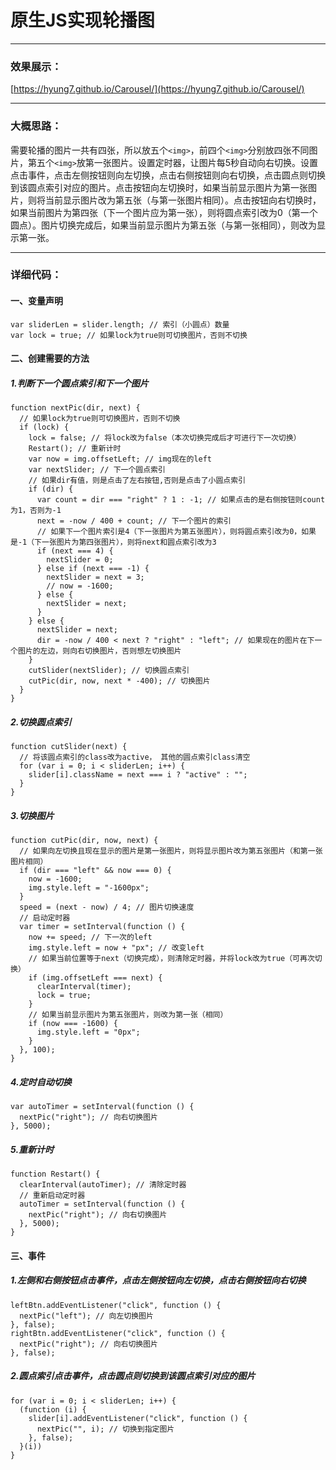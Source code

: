 # 原生JS实现轮播图

---
### 效果展示：   
[https://hyung7.github.io/Carousel/](https://hyung7.github.io/Carousel/)

---
### 大概思路：
需要轮播的图片一共有四张，所以放五个`<img>`，前四个`<img>`分别放四张不同图片，第五个`<img>`放第一张图片。设置定时器，让图片每5秒自动向右切换。设置点击事件，点击左侧按钮则向左切换，点击右侧按钮则向右切换，点击圆点则切换到该圆点索引对应的图片。点击按钮向左切换时，如果当前显示图片为第一张图片，则将当前显示图片改为第五张（与第一张图片相同）。点击按钮向右切换时，如果当前图片为第四张（下一个图片应为第一张），则将圆点索引改为0（第一个圆点）。图片切换完成后，如果当前显示图片为第五张（与第一张相同），则改为显示第一张。

---
### 详细代码：
#### 一、变量声明
```
var sliderLen = slider.length; // 索引（小圆点）数量
var lock = true; // 如果lock为true则可切换图片，否则不切换
```
#### 二、创建需要的方法
##### 1.判断下一个圆点索引和下一个图片
```
function nextPic(dir, next) {
  // 如果lock为true则可切换图片，否则不切换
  if (lock) {
    lock = false; // 将lock改为false（本次切换完成后才可进行下一次切换）
    Restart(); // 重新计时
    var now = img.offsetLeft; // img现在的left
    var nextSlider; // 下一个圆点索引
    // 如果dir有值，则是点击了左右按钮,否则是点击了小圆点索引
    if (dir) {
      var count = dir === "right" ? 1 : -1; // 如果点击的是右侧按钮则count为1，否则为-1
      next = -now / 400 + count; // 下一个图片的索引
      // 如果下一个图片索引是4（下一张图片为第五张图片），则将圆点索引改为0，如果是-1（下一张图片为第四张图片），则将next和圆点索引改为3
      if (next === 4) {
        nextSlider = 0;
      } else if (next === -1) {
        nextSlider = next = 3;
        // now = -1600;
      } else {
        nextSlider = next;
      }
    } else {
      nextSlider = next;
      dir = -now / 400 < next ? "right" : "left"; // 如果现在的图片在下一个图片的左边，则向右切换图片，否则想左切换图片
    }
    cutSlider(nextSlider); // 切换圆点索引
    cutPic(dir, now, next * -400); // 切换图片
  }
}
```
##### 2.切换圆点索引
```
function cutSlider(next) {
  // 将该圆点索引的class改为active， 其他的圆点索引class清空
  for (var i = 0; i < sliderLen; i++) {
    slider[i].className = next === i ? "active" : "";
  }
}
```
##### 3.切换图片
```
function cutPic(dir, now, next) {
  // 如果向左切换且现在显示的图片是第一张图片，则将显示图片改为第五张图片（和第一张图片相同）
  if (dir === "left" && now === 0) {
    now = -1600;
    img.style.left = "-1600px";
  }
  speed = (next - now) / 4; // 图片切换速度
  // 启动定时器
  var timer = setInterval(function () {
    now += speed; // 下一次的left
    img.style.left = now + "px"; // 改变left
    // 如果当前位置等于next（切换完成），则清除定时器，并将lock改为true（可再次切换）
    if (img.offsetLeft === next) {
      clearInterval(timer);
      lock = true;
    }
    // 如果当前显示图片为第五张图片，则改为第一张（相同）
    if (now === -1600) {
      img.style.left = "0px";
    }
  }, 100);
}
```
##### 4.定时自动切换
```
var autoTimer = setInterval(function () {
  nextPic("right"); // 向右切换图片
}, 5000);
```
##### 5.重新计时
```
function Restart() {
  clearInterval(autoTimer); // 清除定时器
  // 重新启动定时器
  autoTimer = setInterval(function () {
    nextPic("right"); // 向右切换图片
  }, 5000);
}
```
#### 三、事件
##### 1.左侧和右侧按钮点击事件，点击左侧按钮向左切换，点击右侧按钮向右切换
```
leftBtn.addEventListener("click", function () {
  nextPic("left"); // 向左切换图片
}, false);
rightBtn.addEventListener("click", function () {
  nextPic("right"); // 向右切换图片
}, false);
```
##### 2.圆点索引点击事件，点击圆点则切换到该圆点索引对应的图片
```
for (var i = 0; i < sliderLen; i++) {
  (function (i) {
    slider[i].addEventListener("click", function () {
      nextPic("", i); // 切换到指定图片
    }, false);
  }(i))
}
```